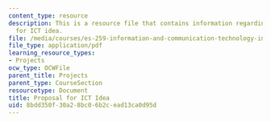 ```yaml
---
content_type: resource
description: This is a resource file that contains information regarding proposal
  for ICT idea.
file: /media/courses/es-259-information-and-communication-technology-in-africa-spring-2006/8bdd350f30a28bc06b2cead13ca0d95d_MITES_259S06_gul_2.pdf
file_type: application/pdf
learning_resource_types:
- Projects
ocw_type: OCWFile
parent_title: Projects
parent_type: CourseSection
resourcetype: Document
title: Proposal for ICT Idea
uid: 8bdd350f-30a2-8bc0-6b2c-ead13ca0d95d
---
```


